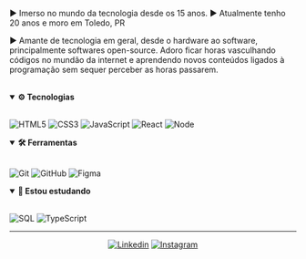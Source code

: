 

▶ Imerso no mundo da tecnologia desde os 15 anos.
▶ Atualmente tenho 20 anos e moro em Toledo, PR

▶ Amante de tecnologia em geral, desde o hardware ao software, principalmente softwares open-source. Adoro ficar horas vasculhando códigos no mundão da internet e aprendendo novos conteúdos ligados à programação sem sequer perceber as horas passarem.




<br>
<details open>
<summary>
  <strong>⚙ Tecnologias</strong>
</summary>
<br>

![HTML5](https://img.shields.io/badge/-HTML5-060606?style=flat&logo=html5)
![CSS3](https://img.shields.io/badge/-CSS3-060606?style=flat&logo=css3)
![JavaScript](https://img.shields.io/badge/-JavaScript-060606?style=flat&logo=javascript)
![React](https://img.shields.io/badge/-React-060606?style=flat&logo=react)
![Node](https://img.shields.io/badge/-NodeJS-060606?style=flat&logo=node.js)

</details>

<details open>
<summary>
  <strong>🛠 Ferramentas</strong>
</summary>
<br>

![Git](https://img.shields.io/badge/-Git-060606?style=flat&logo=git)
![GitHub](https://img.shields.io/badge/-GitHub-060606?style=flat&logo=GitHub)
![Figma](https://img.shields.io/badge/-Figma-060606?style=flat&logo=Figma)


</details>

<details open>
<summary>
  <strong>📝 Estou estudando </strong>
</summary>
<br>

![SQL](https://img.shields.io/badge/-SQL-060606?style=flat&logo=MySQL)
![TypeScript](https://img.shields.io/badge/-Typescript-060606?style=flat&logo=typescript)

</details>

<hr/>
<div align="center">

[![Linkedin](https://img.shields.io/badge/-LinkedIn-060606?style=flat&labelColor=0D0D0D&logo=Linkedin&Color=white)](https://www.linkedin.com/in/silvio-galv%C3%A3o-4182bb1b7/)
[![Instagram](https://img.shields.io/badge/-Instagram-060606?style=flat&labelColor=0D0D0D&logo=instagram&logoColor=white)](https://www.instagram.com/sgabriel1503/)


</div>
